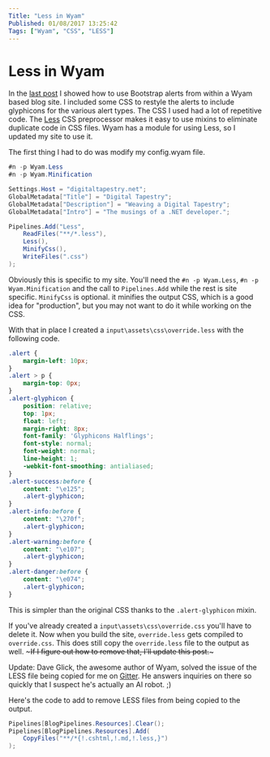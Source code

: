 ```yaml
---
Title: "Less in Wyam"
Published: 01/08/2017 13:25:42
Tags: ["Wyam", "CSS", "LESS"]
---
```


# Less in Wyam

In the [last post](/posts/alerts-in-wyam) I showed how to use Bootstrap alerts from
within a Wyam based blog site. I included some CSS to restyle the alerts to include
glyphicons for the various alert types. The CSS I used had a lot of repetitive code.
The [Less](http://lesscs.org) CSS preprocessor makes it easy to use mixins to eliminate
duplicate code in CSS files. Wyam has a module for using Less, so I updated my site
to use it.

The first thing I had to do was modify my config.wyam file.

```csharp
#n -p Wyam.Less
#n -p Wyam.Minification

Settings.Host = "digitaltapestry.net";
GlobalMetadata["Title"] = "Digital Tapestry";
GlobalMetadata["Description"] = "Weaving a Digital Tapestry";
GlobalMetadata["Intro"] = "The musings of a .NET developer.";

Pipelines.Add("Less",
    ReadFiles("**/*.less"),
    Less(),
    MinifyCss(),
    WriteFiles(".css")
);
```

Obviously this is specific to my site. You'll need the ```#n -p Wyam.Less```, ```#n -p Wyam.Minification```
and the call to ```Pipelines.Add``` while the rest is site specific. ```MinifyCss``` is optional. it
minifies the output CSS, which is a good idea for "production", but you may not want to do it while
working on the CSS.

With that in place I created a ```input\assets\css\override.less``` with the following
code.

```css
.alert {
    margin-left: 10px;
}
.alert > p {
    margin-top: 0px;
}
.alert-glyphicon {
    position: relative;
    top: 1px;
    float: left;
    margin-right: 8px;
    font-family: 'Glyphicons Halflings';
    font-style: normal;
    font-weight: normal;
    line-height: 1;
    -webkit-font-smoothing: antialiased;
}
.alert-success:before {
    content: "\e125";
    .alert-glyphicon;
}
.alert-info:before {
    content: "\270f";
    .alert-glyphicon;
}
.alert-warning:before {
    content: "\e107";
    .alert-glyphicon;
}
.alert-danger:before {
    content: "\e074";
    .alert-glyphicon;
}
```

This is simpler than the original CSS thanks to the ```.alert-glyphicon``` mixin.

If you've already created a ```input\assets\css\override.css``` you'll have to delete
it. Now when you build the site, ```override.less``` gets compiled to ```override.css```.
This does still copy the ```override.less``` file to the output as well. ~~~If I figure
out how to remove that, I'll update this post.~~~

Update: Dave Glick, the awesome author of Wyam, solved the issue of the LESS file being copied for me on
[Gitter](https://gitter.im/Wyamio/Wyam). He answers inquiries on there so quickly that I suspect he's
actually an AI robot. ;)

Here's the code to add to remove LESS files from being copied to the output.

```csharp
Pipelines[BlogPipelines.Resources].Clear();
Pipelines[BlogPipelines.Resources].Add(
    CopyFiles("**/*{!.cshtml,!.md,!.less,}")
);
```